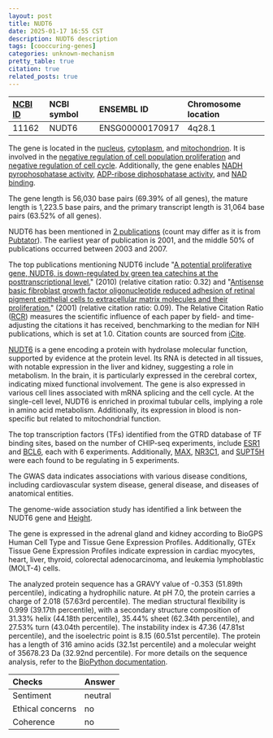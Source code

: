 ```yaml
---
layout: post
title: NUDT6
date: 2025-01-17 16:55 CST
description: NUDT6 description
tags: [cooccuring-genes]
categories: unknown-mechanism
pretty_table: true
citation: true
related_posts: true
---
```




| [NCBI ID](https://www.ncbi.nlm.nih.gov/gene/11162) | NCBI symbol | ENSEMBL ID | Chromosome location |
| :-------- | :------- | :-------- | :------- |
| 11162  | NUDT6 | ENSG00000170917 | 4q28.1 |



The gene is located in the [nucleus](https://amigo.geneontology.org/amigo/term/GO:0005634), [cytoplasm](https://amigo.geneontology.org/amigo/term/GO:0005737), and [mitochondrion](https://amigo.geneontology.org/amigo/term/GO:0005739). It is involved in the [negative regulation of cell population proliferation](https://amigo.geneontology.org/amigo/term/GO:0008285) and [negative regulation of cell cycle](https://amigo.geneontology.org/amigo/term/GO:0045786). Additionally, the gene enables [NADH pyrophosphatase activity](https://amigo.geneontology.org/amigo/term/GO:0035529), [ADP-ribose diphosphatase activity](https://amigo.geneontology.org/amigo/term/GO:0047631), and [NAD binding](https://amigo.geneontology.org/amigo/term/GO:0051287).


The gene length is 56,030 base pairs (69.39% of all genes), the mature length is 1,223.5 base pairs, and the primary transcript length is 31,064 base pairs (63.52% of all genes).


NUDT6 has been mentioned in [2 publications](https://pubmed.ncbi.nlm.nih.gov/?term=%22NUDT6%22) (count may differ as it is from [Pubtator](https://academic.oup.com/nar/article/47/W1/W587/5494727)). The earliest year of publication is 2001, and the middle 50% of publications occurred between 2003 and 2007.


The top publications mentioning NUDT6 include "[A potential proliferative gene, NUDT6, is down-regulated by green tea catechins at the posttranscriptional level.](https://pubmed.ncbi.nlm.nih.gov/19157820)" (2010) (relative citation ratio: 0.32) and "[Antisense basic fibroblast growth factor oligonucleotide reduced adhesion of retinal pigment epithelial cells to extracellular matrix molecules and their proliferation.](https://pubmed.ncbi.nlm.nih.gov/11114601)" (2001) (relative citation ratio: 0.09). The Relative Citation Ratio ([RCR](https://journals.plos.org/plosbiology/article?id=10.1371/journal.pbio.1002541)) measures the scientific influence of each paper by field- and time-adjusting the citations it has received, benchmarking to the median for NIH publications, which is set at 1.0. Citation counts are sourced from [iCite](https://icite.od.nih.gov).


[NUDT6](https://www.proteinatlas.org/ENSG00000170917-NUDT6) is a gene encoding a protein with hydrolase molecular function, supported by evidence at the protein level. Its RNA is detected in all tissues, with notable expression in the liver and kidney, suggesting a role in metabolism. In the brain, it is particularly expressed in the cerebral cortex, indicating mixed functional involvement. The gene is also expressed in various cell lines associated with mRNA splicing and the cell cycle. At the single-cell level, NUDT6 is enriched in proximal tubular cells, implying a role in amino acid metabolism. Additionally, its expression in blood is non-specific but related to mitochondrial function.


The top transcription factors (TFs) identified from the GTRD database of TF binding sites, based on the number of CHIP-seq experiments, include [ESR1](https://www.ncbi.nlm.nih.gov/gene/2099) and [BCL6](https://www.ncbi.nlm.nih.gov/gene/604), each with 6 experiments. Additionally, [MAX](https://www.ncbi.nlm.nih.gov/gene/4149), [NR3C1](https://www.ncbi.nlm.nih.gov/gene/2908), and [SUPT5H](https://www.ncbi.nlm.nih.gov/gene/6829) were each found to be regulating in 5 experiments.



The GWAS data indicates associations with various disease conditions, including cardiovascular system disease, general disease, and diseases of anatomical entities.


The genome-wide association study has identified a link between the NUDT6 gene and [Height](https://pubmed.ncbi.nlm.nih.gov/36224396).


The gene is expressed in the adrenal gland and kidney according to BioGPS Human Cell Type and Tissue Gene Expression Profiles. Additionally, GTEx Tissue Gene Expression Profiles indicate expression in cardiac myocytes, heart, liver, thyroid, colorectal adenocarcinoma, and leukemia lymphoblastic (MOLT-4) cells.




The analyzed protein sequence has a GRAVY value of -0.353 (51.89th percentile), indicating a hydrophilic nature. At pH 7.0, the protein carries a charge of 2.018 (57.63rd percentile). The median structural flexibility is 0.999 (39.17th percentile), with a secondary structure composition of 31.33% helix (44.18th percentile), 35.44% sheet (62.34th percentile), and 27.53% turn (43.04th percentile). The instability index is 47.36 (47.81st percentile), and the isoelectric point is 8.15 (60.51st percentile). The protein has a length of 316 amino acids (32.1st percentile) and a molecular weight of 35678.23 Da (32.92nd percentile). For more details on the sequence analysis, refer to the [BioPython documentation](https://biopython.org/docs/1.75/api/Bio.SeqUtils.ProtParam.html).





| Checks    | Answer |
| :-------- | :------- |
| Sentiment  | neutral   |
| Ethical concerns | no     |
| Coherence    | no    |